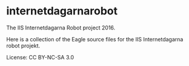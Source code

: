 # internetdagarnarobot
The IIS Internetdagarna Robot project 2016.

Here is a collection of the Eagle source files for the IIS Internetdagarna robot projekt.

License: CC BY-NC-SA 3.0
